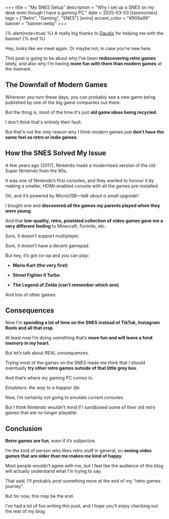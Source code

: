 +++
title = "My SNES Setup"
description = "Why I set up a SNES on my desk even though I have a gaming PC."
date = 2025-03-03
[taxonomies]
tags = ["Retro", "Gaming", "SNES"]
[extra]
accent_color = "#908a99"
banner = "banner.webp"
+++

{% alert(note=true) %}
A really big thanks to [Daudix](https://daudix.one/) for helping me with the banner!
{% end %}

Hey, looks like we meet again. Or maybe not, in case you're new here.

This post is going to be about why I've been **rediscovering retro games** lately, and also why I'm having **more fun with them than modern games** at the moment.

## The Downfall of Modern Games

Wherever you turn these days, you can probably see a new game being published by one of the big game companies out there.

But the thing is, most of the time it's just **old game ideas being recycled**.

I don't think that's entirely their fault.

But that's not the only reason why I think modern games just **don’t have the same feel as retro or indie games**.

## How the SNES Solved My Issue

A few years ago (2017), Nintendo made a modernised version of the old Super Nintendo from the 90s.

It was one of Nintendo’s first consoles, and they wanted to honour it by making a smaller, HDMI-enabled console with all the games pre-installed.

Oh, and it’s powered by MicroUSB—*talk about a small upgrade!*

I bought one and **discovered all the games my parents played when they were young**.

And that **low-quality, retro, pixelated collection of video games gave me a very different feeling** to Minecraft, Fortnite, etc.

Sure, it doesn’t support multiplayer.

Sure, it doesn’t have a decent gamepad.

But hey, it’s got co-op and you can play:

- **Mario Kart (the very first)**

- **Street Fighter II Turbo**

- **The Legend of Zelda (can’t remember which one)**

And lots of other games.

## Consequences

Now I’m **spending a lot of time on the SNES instead of TikTok, Instagram Reels and all that crap**.

At least now I’m doing something that’s **more fun and will leave a fond memory in my heart**.

But let’s talk about REAL consequences.

Trying most of the games on the SNES made me think that I should eventually **try other retro games outside of that little grey box**.

And that’s where my gaming PC comes in.

*Emulators: the way to a happier life.*

Now, I’m certainly not going to emulate current consoles.

But I think Nintendo wouldn’t mind if I sandboxed some of their old retro games that are no longer playable.

## Conclusion

**Retro games are fun**, even if it’s subjective.

I’m the kind of person who likes retro stuff in general, so **seeing video games that are older than me makes me kind of happy**.

Most people wouldn’t agree with me, but I feel like the audience of this blog will actually understand what I’m trying to say.

That said, I’ll probably post something more at the end of my “retro games journey”.

But for now, this may be the end.

I’ve had a lot of fun writing this post, and I hope you’ll enjoy checking out the rest of my blog.